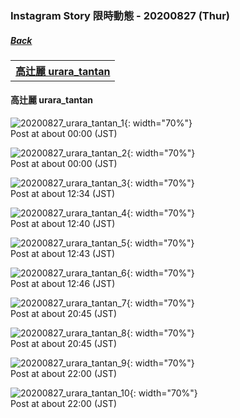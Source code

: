 ### Instagram Story 限時動態 - 20200827 (Thur)
##### [Back](../IGstory_List.md)

<table>
<tr>
<th><a href="#urara_tantan">高辻麗 urara_tantan</a></th>
</tr>
</table>

<a name="urara_tantan"></a>
#### 高辻麗 urara_tantan

![20200827_urara_tantan_1](../../../../Album/Instagram/IGstory/August2020/20200827/20200827_urara_tantan_1.jpg){: width="70%"}  
Post at about 00:00 (JST)  

![20200827_urara_tantan_2](../../../../Album/Instagram/IGstory/August2020/20200827/20200827_urara_tantan_2.jpg){: width="70%"}  
Post at about 00:00 (JST)  

![20200827_urara_tantan_3](../../../../Album/Instagram/IGstory/August2020/20200827/20200827_urara_tantan_3.jpg){: width="70%"}  
Post at about 12:34 (JST)  

![20200827_urara_tantan_4](../../../../Album/Instagram/IGstory/August2020/20200827/20200827_urara_tantan_4.jpg){: width="70%"}  
Post at about 12:40 (JST)  

![20200827_urara_tantan_5](../../../../Album/Instagram/IGstory/August2020/20200827/20200827_urara_tantan_5.jpg){: width="70%"}  
Post at about 12:43 (JST)  

![20200827_urara_tantan_6](../../../../Album/Instagram/IGstory/August2020/20200827/20200827_urara_tantan_6.jpg){: width="70%"}  
Post at about 12:46 (JST)  

![20200827_urara_tantan_7](../../../../Album/Instagram/IGstory/August2020/20200827/20200827_urara_tantan_7.jpg){: width="70%"}  
Post at about 20:45 (JST)  

![20200827_urara_tantan_8](../../../../Album/Instagram/IGstory/August2020/20200827/20200827_urara_tantan_8.jpg){: width="70%"}  
Post at about 20:45 (JST)  

![20200827_urara_tantan_9](../../../../Album/Instagram/IGstory/August2020/20200827/20200827_urara_tantan_9.jpg){: width="70%"}  
Post at about 22:00 (JST)  

![20200827_urara_tantan_10](../../../../Album/Instagram/IGstory/August2020/20200827/20200827_urara_tantan_10.jpg){: width="70%"}  
Post at about 22:00 (JST)  
